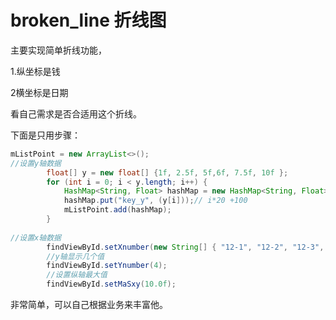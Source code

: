 # broken_line 折线图
主要实现简单折线功能，

1.纵坐标是钱

2横坐标是日期

看自己需求是否合适用这个折线。

下面是只用步骤：

```java
mListPoint = new ArrayList<>();
//设置y轴数据
		float[] y = new float[] {1f, 2.5f, 5f,6f, 7.5f, 10f };
		for (int i = 0; i < y.length; i++) {
			HashMap<String, Float> hashMap = new HashMap<String, Float>();
			hashMap.put("key_y", (y[i]));// i*20 +100
			mListPoint.add(hashMap);
		}
		
//设置x轴数据
		findViewById.setXnumber(new String[] { "12-1", "12-2", "12-3", "12-4","12-5" });
		//y轴显示几个值
		findViewById.setYnumber(4);
		//设置纵轴最大值
		findViewById.setMaSxy(10.0f);
```

非常简单，可以自己根据业务来丰富他。